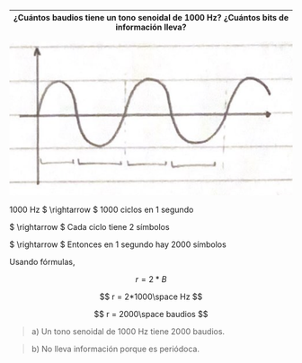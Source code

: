| ¿Cuántos baudios tiene un tono senoidal de 1000 Hz? ¿Cuántos bits de información lleva? |
| --------------------------------------------------------------------------------------- |

![alt text](assets/5.9.png)

1000 Hz $ \rightarrow $ 1000 ciclos en 1 segundo

$ \rightarrow $ Cada ciclo tiene 2 símbolos

$ \rightarrow $ Entonces en 1 segundo hay 2000 símbolos

Usando fórmulas,

$$
r = 2*B
$$

$$
r = 2*1000\space Hz
$$

$$
r = 2000\space baudios
$$

> a) Un tono senoidal de 1000 Hz tiene 2000 baudios.

> b) No lleva información porque es periódoca.
